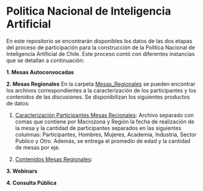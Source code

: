 # Politica Nacional de Inteligencia Artificial

En este repositorio se encontrarán disponibles los datos de las dos etapas del proceso de participación para la construcción de la Política Nacional de Inteligencia Artificial de Chile. Este proceso contó con diferentes instancias que se detallan a continuación:

**1. Mesas Autoconvocadas**

**2. Mesas Regionales**
En la carpeta [Mesas_Regionales](Mesas_Regionales) se pueden encontrar los archivos correspondientes a la caracterización de los participantes y los contenidos de las discusiones. Se disponibilizan los siguientes productos de datos:

1. [Caracterización Participantes Mesas Recionales](Mesas_Regionales/Caracterizacion_Participantes_Mesas_Regionales): Archivo separado con comas que contiene por Macrozona y Región la fecha de realización de la mesa y la cantidad de participantes separados en las siguientes columnas: Participantes, Hombres, Mujeres, Academia, Industria, Sector Publico y Otro. Además, se entrega el promedio de edad y la cantidad de mesas por eje. 

2. [Contenidos Mesas Regionales](Mesas_Regionales/Contenidos_Mesas_Regionales.csv):

**3. Webinars**

**4. Consulta Pública**
